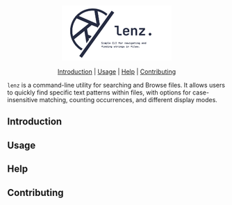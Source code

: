 <div align="center">
  <picture>
    <source media="(prefers-color-scheme: dark)" srcset="https://raw.githubusercontent.com/mimseyedi/lenz/master/docs/lenz-dark.png">
    <source media="(prefers-color-scheme: light)" srcset="https://raw.githubusercontent.com/mimseyedi/lenz/master/docs/lenz-light.png">
    <img alt="Lenz"
         src="https://raw.githubusercontent.com/mimseyedi/lenz/master/docs/lenz-light.png"
         width="50%">
  </picture>

[Introduction](#intro) | [Usage](#usage) | [Help](#help) | [Contributing](#cont)
</div>

`lenz` is a command-line utility for searching and Browse files. It allows users to quickly find specific text patterns within files, with options for case-insensitive matching, counting occurrences, and different display modes.

## Introduction <a class="anchor" id="intro"></a>

## Usage <a class="anchor" id="usage"></a>

## Help <a class="anchor" id="help"></a>

## Contributing <a class="anchor" id="cont"></a>